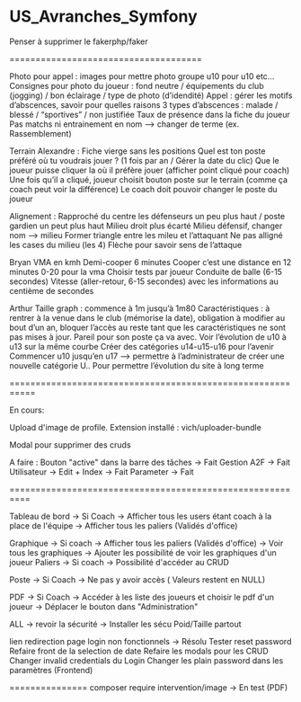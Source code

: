 # US_Avranches_Symfony
Penser à supprimer le fakerphp/faker


=====================================

Photo pour appel  : images pour mettre photo groupe u10 pour u10 etc...
Consignes pour photo du joueur : fond neutre / équipements du club (jogging) / bon éclairage / type de photo (d’idendité)
Appel : gérer les motifs d’abscences, savoir pour quelles raisons
3 types d’abscences : malade / blessé / “sportives” / non justifiée
Taux de présence dans la fiche du joueur
Pas matchs ni entrainement en nom —> changer de terme (ex. Rassemblement)

Terrain Alexandre :
Fiche vierge sans les positions
Quel est ton poste préféré où tu voudrais jouer ? (1 fois par an / Gérer la date du clic)
Que le joueur puisse cliquer la où il préfère jouer (afficher point cliqué pour coach)
Une fois qu’il a cliqué, joueur choisit bouton poste sur le terrain (comme ça coach peut voir la différence)
Le coach doit pouvoir changer le poste du joueur

Alignement :
Rapproché du centre les défenseurs un peu plus haut / poste gardien un peut plus haut
Milieu droit plus écarté
Milieu défensif, changer nom —> milieu
Former triangle entre les mileu et l’attaquant
Ne pas alligné les cases du milieu (les 4)
Flèche pour savoir sens de l’attaque

Bryan
VMA en kmh
Demi-cooper 6 minutes
Cooper c’est une distance en 12 minutes
0-20 pour la vma
Choisir tests par joueur
Conduite de balle (6-15 secondes)
Vitesse (aller-retour, 6-15 secondes) avec les informations au centième de secondes

Arthur
Taille graph : commence à 1m jusqu’à 1m80
Caractéristiques : à rentrer à la venue dans le club (mémorise la date), obligation à modifier au bout d’un an, bloquer l’accès au reste tant que les caractéristiques ne sont pas mises à jour.
Pareil pour son poste ça va avec.
Voir l’évolution de u10 à u13 sur la même courbe
Créer des catégories u14-u15-u16 pour l’avenir
Commencer u10 jusqu’en u17 —> permettre à l’administrateur de créer une nouvelle catégorie U.. Pour permettre l’évolution du site à long terme

===========================================================



En cours: 

Upload d'image de profile.
Extension installé : vich/uploader-bundle


Modal pour supprimer des cruds

A faire : 
 Bouton "active" dans la barre des tâches -> Fait
 Gestion A2F -> Fait
 Utilisateur -> Edit + Index -> Fait
 Parameter -> Fait

==========================================================

Tableau de bord 
    -> Si Coach 
        -> Afficher tous les users étant coach à la place de l'équipe
        -> Afficher tous les paliers (Validés d'office)

Graphique
    -> Si coach
        -> Afficher tous les paliers (Validés d'office)
        -> Voir tous les graphiques
        -> Ajouter les possibilité de voir les graphiques d'un joueur
Paliers
    -> Si coach
        -> Possibilité d'accéder au CRUD

Poste
    -> Si Coach
        -> Ne pas y avoir accès ( Valeurs restent en NULL)

PDF
    -> Si Coach
        -> Accéder à les liste des joueurs et choisir le pdf d'un joueur
        -> Déplacer le bouton dans "Administration"

ALL
    -> revoir la sécurité
    -> Installer les sécu Poid/Taille partout


lien redirection page login non fonctionnels -> Résolu
Tester reset password
Refaire front de la selection de date
Refaire les modals pour les CRUD
Changer invalid credentials du Login
Changer les plain password dans les paramètres (Frontend)







===============
composer require intervention/image -> En test (PDF)